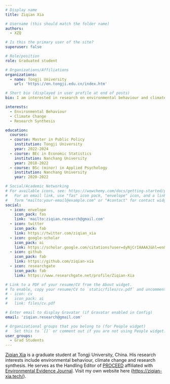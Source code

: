 ```yaml
---
# Display name
title: Ziqian Xia

# Username (this should match the folder name)
authors:
  - XZQ

# Is this the primary user of the site?
superuser: false

# Role/position
role: Graduated student

# Organizations/Affiliations
organizations:
  - name: Tongji University
    url: 'https://en.tongji.edu.cn/index.htm'

# Short bio (displayed in user profile at end of posts)
bio: I am interested in research on environmental behaviour and climate change mitigation/adaptation. 

interests:
  - Environmental Behaviour
  - Climate Change
  - Research Synthesis

education:
  courses:
  - course: Master in Public Policy
    institution: Tongji University
    year: 2022-2024
  - course: BEc in Economic Statistics
    institution: Nanchang University
    year: 2018-2022
  - course: BSc (minor) in Applied Psychology
    institution: Nanchang University
    year: 2020-2022    

# Social/Academic Networking
# For available icons, see: https://wowchemy.com/docs/getting-started/page-builder/#icons
#   For an email link, use "fas" icon pack, "envelope" icon, and a link in the
#   form "mailto:your-email@example.com" or "#contact" for contact widget.
social:
  - icon: envelope
    icon_pack: fas
    link: 'mailto:ziqian.research@gmail.com'
  - icon: twitter
    icon_pack: fab
    link: https://twitter.com/ziqian_xia
  - icon: google-scholar
    icon_pack: ai
    link: https://scholar.google.com/citations?user=dyNjCrIAAAAJ&hl=en&oi=ao
  - icon: github
    icon_pack: fab
    link: https://github.com/ziqian-xia
  - icon: researchgate
    icon_pack: fab
    link: https://www.researchgate.net/profile/Ziqian-Xia

# Link to a PDF of your resume/CV from the About widget.
# To enable, copy your resume/CV to `static/files/cv.pdf` and uncomment the lines below.
# - icon: cv
#   icon_pack: ai
#   link: files/cv.pdf

# Enter email to display Gravatar (if Gravatar enabled in Config)
email: 'ziqian.research@gmail.com'

# Organizational groups that you belong to (for People widget)
#   Set this to `[]` or comment out if you are not using People widget.
user_groups:
  - Grad Students
---
```


[Ziqian Xia](https://ziqian-xia.tech/) is a graduate student at Tongji University, China. His research interests include environmental behaviour, climate change and research synthesis. He serves as the Handling Editor of [PROCEED](https://www.proceedevidence.info/user/team#) affiliated with [Environmental Evidence Journal](https://environmentalevidencejournal.biomedcentral.com/). Visit my own website here (https://ziqian-xia.tech/).
